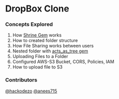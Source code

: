 # DropBox Clone

### Concepts Explored

1. How [Shrine Gem](https://github.com/janko-m/shrine) works
2. How to created folder structure
3. How File Sharing works between users
4. Nested folder with [acts_as_tree gem](https://github.com/amerine/acts_as_tree)
5. Uploading Files to a Folder
6. Configured AWS-S3 Bucket, CORS, Policies, IAM
7. How to upload file to S3

### Contributors
[@hackodezo](https://github.com/hackodezo)
[@anees715](https://github.com/anees715)
